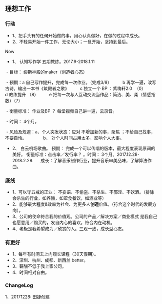 ## 理想工作

### 行动

- 1、把手头有的任何开始做的事，用心认真做好，在做的过程中成长。
- 2、不轻易开始一件工作，无论大小；一旦开始，坚持到最后。

Now

- 1、 认知写作学 五期教练。2017.9-2018.1.11  

  - 目标： 缪斯神殿的maker（创造者心态）
  
  - 预期：a 自己写作提升，完成每一次作业。（完成3/8）
         b 再学一遍，改写古诗，输出一本书《筑殿者之歌》 
         c 独立一个 BP ：紫梅轩2.0  （0）
         d 教练提升 （8）
         e 把每一次与人互动交流当作品：简洁、美、柔（情感指数）（7）
         
  - 衡量标准： 作业及BP ？ 每堂视频自己讲一遍，云录音。
  
  - 时间： 4个月。
  
  - 风险及规避：a、个人突发状态：应对 不增加新的事，聚焦 ；不给自己找事，不要自怜。
              b、 对个人时间占用太多，影响个人大事。

- 2、 白云机场歌曲。 预期： 完成一个可以传唱的版本，最大程度表现原词的美好。 衡量标准：点击率／发行率？ 。时间： 3个月。2017.12.28-2018.2.28.
      成长：了解音乐制作行业，提升音乐审美品味，了解算法作曲。

### 底线

- 1、可以守五戒的正业： 不妄语、不偷盗、不杀生、不邪淫、不饮酒。（排除 会杀生的行业，如养殖，如荤食餐饮，如酒业等）
- 2、能够最大程度&效率为社会、为更多人**创造**价值。（符合这个时代的发展方向）。
- 3、公司的使命符合我的价值观。公司的产品／解决方案／商业模式 是我自己也愿意用／购买的，发自内心的喜欢。符合内在动机。
- 4、老板是我希望成为／欣赏的人。三观一致，成长型心态。

### 有更好

- 1、每年有时间去上内观长课程（30天假期）。
- 2、深圳、杭州、成都、新西兰 better。
- 3、薪酬不低于我上家公司。
- 4、时间相对自由。


### ChangeLog

1、20171228: 田捷创建
